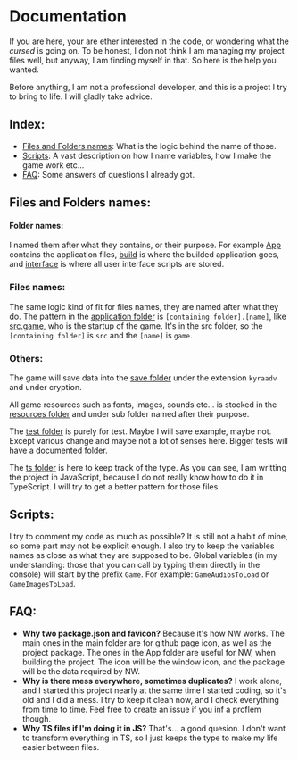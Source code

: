 # Documentation

If you are here, your are ether interested in the code, or wondering what the *cursed* is going on. To be honest, I don not think I am managing my project files well, but anyway, I am finding myself in that. So here is the help you wanted.

Before anything, I am not a professional developer, and this is a project I try to bring to life. I will gladly take advice.

## Index:

- [Files and Folders names](#files-and-folders-names): What is the logic behind the name of those.
- [Scripts](#scripts): A vast description on how I name variables, how I make the game work etc...
- [FAQ](#faq): Some answers of questions I already got.

## Files and Folders names:

#### Folder names:

I named them after what they contains, or their purpose. For example [App](./App/) contains the application files, [build](./build/) is where the builded application goes, and [interface](./App/src/interface/) is where all user interface scripts are stored.


### Files names:

The same logic kind of fit for files names, they are named after what they do. The pattern in the [application folder](./App/) is `[containing folder].[name]`, like [src.game](./App/src/src.game.js), who is the startup of the game. It's in the src folder, so the `[containing folder]` is `src` and the `[name]` is `game`.

### Others:

The game will save data into the [save folder](./App/save/) under the extension `kyraadv` and under cryption.

All game resources such as fonts, images, sounds etc... is stocked in the [resources folder](./App/resources/) and under sub folder named after their purpose.

The [test folder](./test/) is purely for test. Maybe I will save example, maybe not. Except various change and maybe not a lot of senses here. Bigger tests will have a documented folder.

The [ts folder](./ts/) is here to keep track of the type. As you can see, I am writting the project in JavaScript, because I do not really know how to do it in TypeScript. I will try to get a better pattern for those files.

## Scripts:

I try to comment my code as much as possible? It is still not a habit of mine, so some part may not be explicit enough. I also try to keep the variables names as close as what they are supposed to be. Global variables (in my understanding: those that you can call by typing them directly in the console) will start by the prefix `Game`. For example: `GameAudiosToLoad` or `GameImagesToLoad`.

## FAQ:

- **Why two package.json and favicon?**
Because it's how NW works. The main ones in the main folder are for github page icon, as well as the project package. The ones in the App folder are useful for NW, when building the project. The icon will be the window icon, and the package will be the data required by NW.
- **Why is there mess everywhere, sometimes duplicates?**
I work alone, and I started this project nearly at the same time I started coding, so it's old and I did a mess. I try to keep it clean now, and I check everything from time to time. Feel free to create an issue if you inf a proflem though.
- **Why TS files if I'm doing it in JS?**
That's... a good quesion. I don't want to transform everything in TS, so I just keeps the type to make my life easier between files. 